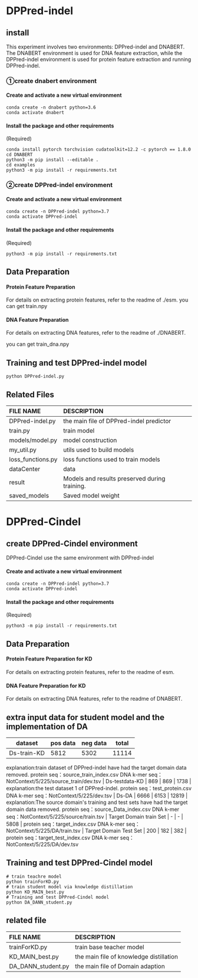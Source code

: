 # DPPred-indel
## install
This experiment involves two environments: DPPred-indel and DNABERT. 
The DNABERT environment is used for DNA feature extraction, while the DPPred-indel environment is used for protein feature extraction and running DPPred-indel.
### ①create dnabert environment
####  Create and activate a new virtual environment

```
conda create -n dnabert python=3.6
conda activate dnabert
```

#### Install the package and other requirements

(Required)

```
conda install pytorch torchvision cudatoolkit=12.2 -c pytorch == 1.8.0
cd DNABERT
python3 -m pip install --editable .
cd examples
python3 -m pip install -r requirements.txt
```


### ②create DPPred-indel environment
####  Create and activate a new virtual environment
```
conda create -n DPPred-indel python=3.7
conda activate DPPred-indel
```

#### Install the package and other requirements

(Required)

```
python3 -m pip install -r requirements.txt
```


## Data Preparation
#### Protein Feature Preparation

For details on extracting protein features, refer to the readme of ./esm.
you can get train.npy
#### DNA Feature Preparation

For details on extracting DNA features, refer to the readme of ./DNABERT.

you can get train_dna.npy

## Training and test DPPred-indel model
```shell
python DPPred-indel.py
```

## Related Files
| FILE NAME         | DESCRIPTION                                                                             |
|:------------------|:----------------------------------------------------------------------------------------|
| DPPred-indel.py           | the main file of DPPred-indel predictor |
| train.py          | train model                                                                             |
| models/model.py          | model construction                                                                      |
| my_util.py           | utils used to build models                                                              |
| loss_functions.py | loss functions used to train models                                                     |
| dataCenter           | data                                                                                    |
| result            | Models and results preserved during training.                                           |
| saved_models              | Saved model weight                                                                           |




# DPPred-Cindel

##  create DPPred-Cindel environment
DPPred-Cindel use the same environment with DPPred-indel
####  Create and activate a new virtual environment
```
conda create -n DPPred-indel python=3.7
conda activate DPPred-indel
```

#### Install the package and other requirements

(Required)

```
python3 -m pip install -r requirements.txt
```

## Data Preparation
#### Protein Feature Preparation for KD

For details on extracting protein features, refer to the readme of esm.
#### DNA Feature Preparation for KD

For details on extracting DNA features, refer to the readme of DNABERT.

## extra input data for student model and the implementation  of DA 
| dataset            | pos data | neg data | total  |
|-------------------|-------|-------|------|
| Ds-train-KD      | 5812  | 5302  | 11114 |
explanation:train dataset of DPPred-indel have had the target domain data removed.
protein seq：source_train_index.csv 
DNA k-mer seq：NotContext/5/225/source_train/dev.tsv
| Ds-testdata-KD      | 869   | 869   | 1738 |
explanation:the test dataset 1 of DPPred-indel.
protein seq：test_protein.csv
DNA k-mer seq：NotContext/5/225/dev.tsv
| Ds-DA           | 6666  | 6153  | 12819 |
explanation:The source domain's training and test sets have had the target domain data removed.
protein seq：source_Data_index.csv
DNA k-mer seq：NotContext/5/225/source/train.tsv
| Target Domain train Set       | -     | -     | 5808 |
protein seq：target_index.csv
DNA k-mer seq：NotContext/5/225/DA/train.tsv
| Target Domain Test Set       | 200   | 182   | 382   |
protein seq：target_test_index.csv
DNA k-mer seq：NotContext/5/225/DA/dev.tsv

## Training and test DPPred-Cindel model

```shell
# train teachre model
python trainForKD.py
# train student model via knowledge distillation
python KD_MAIN_best.py
# Training and test DPPred-Cindel model
python DA_DANN_student.py
```


## related file
| FILE NAME         | DESCRIPTION                                                                             |
|:------------------|:----------------------------------------------------------------------------------------|
|trainForKD.py | train base teacher model|
|KD_MAIN_best.py | the main file of knowledge distillation|
|DA_DANN_student.py |  the main file of Domain adaption |

